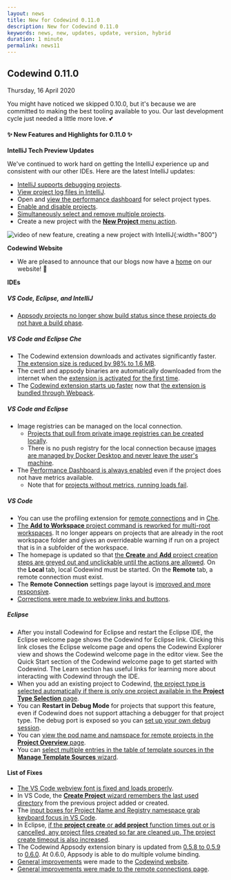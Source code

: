```yaml
---
layout: news
title: New for Codewind 0.11.0
description: New for Codewind 0.11.0
keywords: news, new, updates, update, version, hybrid
duration: 1 minute
permalink: news11
---
```


## Codewind 0.11.0
Thursday, 16 April 2020

You might have noticed we skipped 0.10.0, but it's because we are committed to making the best tooling available to you. Our last development cycle just needed a little more love. 💕

#### ✨ New Features and Highlights for 0.11.0 ✨
**IntelliJ Tech Preview Updates**

We've continued to work hard on getting the IntelliJ experience up and consistent with our other IDEs. Here are the latest IntelliJ updates:

- [IntelliJ supports debugging projects](https://github.com/eclipse/codewind/issues/990).
- [View project log files in IntelliJ](https://github.com/eclipse/codewind/issues/989).
- Open and [view the performance dashboard](https://github.com/eclipse/codewind/issues/2038) for select project types.
- [Enable and disable projects](https://github.com/eclipse/codewind/issues/987).
- [Simultaneously select and remove multiple projects](https://github.com/eclipse/codewind/issues/2225).
- Create a new project with the [**New Project** menu action](https://github.com/eclipse/codewind-intellij/pull/64).

![video of new feature, creating a new project with IntelliJ](images/imagesfornews/newprojintellij.gif){:width="800"}

**Codewind Website**
- We are pleased to announce that our blogs now have a [home](https://www.eclipse.org/codewind/blog.html) on our website! 🏡

**IDEs**
##### VS Code, Eclipse, and IntelliJ
- [Appsody projects no longer show build status since these projects do not have a build phase](https://github.com/eclipse/codewind/issues/2052). 

##### VS Code and Eclipse Che
- The Codewind extension downloads and activates significantly faster. [The extension size is reduced by 98% to 1.6 MB](https://github.com/eclipse/codewind/issues/1060). 
- The cwctl and appsody binaries are automatically downloaded from the internet when the [extension is activated for the first time](https://github.com/eclipse/codewind-vscode/pull/506). 
- The [Codewind extension starts up faster](https://github.com/eclipse/codewind/issues/2280) now that [the extension is bundled through Webpack](https://github.com/eclipse/codewind-vscode/pull/536).

##### VS Code and Eclipse
- Image registries can be managed on the local connection.
    - [Projects that pull from private image registries can be created locally](https://github.com/eclipse/codewind/issues/1306). 
    - There is no push registry for the local connection because [images are managed by Docker Desktop and never leave the user's machine](https://github.com/eclipse/codewind/issues/2588).
- The [Performance Dashboard is always enabled](https://github.com/eclipse/codewind/issues/2299) even if the project does not have metrics available. 
    - Note that for [projects without metrics, running loads fail](https://github.com/eclipse/codewind/issues/2384).

##### VS Code
- You can use the profiling extension for [remote connections](https://github.com/eclipse/codewind/pull/2123) and in [Che](https://github.com/eclipse/codewind-vscode/pull/457).
- [The **Add to Workspace** project command is reworked for multi-root workspaces](https://github.com/eclipse/codewind-vscode/pull/484). It no longer appears on projects that are already in the root workspace folder and gives an overrideable warning if run on a project that is in a subfolder of the workspace.
- The homepage is updated so that [the **Create** and **Add** project creation steps are greyed out and unclickable until the actions are allowed](https://github.com/eclipse/codewind/issues/2255). On the **Local** tab, local Codewind must be started. On the **Remote** tab, a remote connection must exist.
- The **Remote Connection** settings page layout is [improved and more responsive](https://github.com/eclipse/codewind-vscode/pull/476).
- [Corrections were made to webview links and buttons](https://github.com/eclipse/codewind-vscode/pull/473).

##### Eclipse
- After you install Codewind for Eclipse and restart the Eclipse IDE, the Eclipse welcome page shows the Codewind for Eclipse link. Clicking this link closes the Eclipse welcome page and opens the Codewind Explorer view and shows the Codewind welcome page in the editor view. See the Quick Start section of the Codewind welcome page to get started with Codewind. The Learn section has useful links for learning more about interacting with Codewind through the IDE.
- When you add an existing project to Codewind, [the project type is selected automatically if there is only one project available in the **Project Type Selection** page](https://github.com/eclipse/codewind-eclipse/issues/319).
- You can **Restart in Debug Mode** for projects that support this feature, even if Codewind does not support attaching a debugger for that project type. The debug port is exposed so you can [set up your own debug session](https://github.com/eclipse/codewind/issues/1252).
- You can [view the pod name and namspace for remote projects in the **Project Overview** page](https://github.com/eclipse/codewind/issues/1525).
- You can [select multiple entries in the table of template sources in the **Manage Template Sources** wizard](https://github.com/eclipse/codewind/issues/2353).

#### List of Fixes
- [The VS Code webview font is fixed and loads properly](https://github.com/eclipse/codewind-vscode/pull/507).
- In VS Code, the [**Create Project** wizard remembers the last used directory](https://github.com/eclipse/codewind/issues/2413) from the previous project added or created. 
- The [input boxes for Project Name and Registry namespace grab keyboard focus in VS Code](https://github.com/eclipse/codewind/issues/2330).
- In Eclipse, [if the **project create** or **add project** function times out or is cancelled, any project files created so far are cleaned up. The project create timeout is also increased](https://github.com/eclipse/codewind/issues/2601).
- The Codewind Appsody extension binary is updated from [0.5.8 to 0.5.9](https://github.com/eclipse/codewind-appsody-extension/pull/91) to [0.6.0](https://github.com/eclipse/codewind-appsody-extension/pull/89/). At 0.6.0, Appsody is able to do multiple volume binding. 
- [General improvements](https://github.com/eclipse/codewind-docs/pull/462) were made to the [Codewind website](https://www.eclipse.org/codewind/).
- [General improvements were made to the remote connections page](https://github.com/eclipse/codewind/issues/2279).